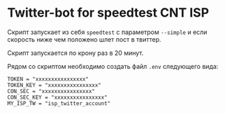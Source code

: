 # Twitter-bot for speedtest CNT ISP

Скрипт запускает из себя `speedtest` c параметром  `--simple` и
 если скорость ниже чем положено шлет пост в твиттер.

Скрипт запускается по крону раз в 20 минут.

Рядом со скриптом необходимо создать файл `.env` следующего вида:

```dotenv
TOKEN = "xxxxxxxxxxxxxxxx"
TOKEN_KEY = "xxxxxxxxxxxxxxxx"
CON_SEC = "xxxxxxxxxxxxxxxx"
CON_SEC_KEY = "xxxxxxxxxxxxxxxx"
MY_ISP_TW = "isp_twitter_account"
```

